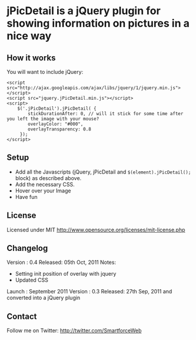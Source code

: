 # jPicDetail is a jQuery plugin for showing information on pictures in a nice way

## How it works
You will want to include jQuery:

    <script src="http://ajax.googleapis.com/ajax/libs/jquery/1/jquery.min.js"></script>
   	<script src="jquery.jPicDetail.min.js"></script>
   	<script>
      	$('.jPicDetail').jPicDetail( {
			stickDurationAfter: 0, // will it stick for some time after you left the image with your mouse?
			overlayColor: "#000",
			overlayTransparency: 0.8
		 });
    </script>

## Setup

* Add all the Javascripts (jQuery, jPicDetail and `$(element).jPicDetail();` block) as described above.
* Add the necessary CSS.
* Hover over your Image
* Have fun

## License
Licensed under MIT
http://www.opensource.org/licenses/mit-license.php


## Changelog

Version : 0.4
Released: 05th Oct, 2011
Notes:
- Setting init position of overlay with jquery
- Updated CSS


Launch  : September 2011
Version : 0.3
Released: 27th Sep, 2011 and converted into a jQuery plugin

## Contact
Follow me on Twitter: 
http://twitter.com/SmartforceWeb
